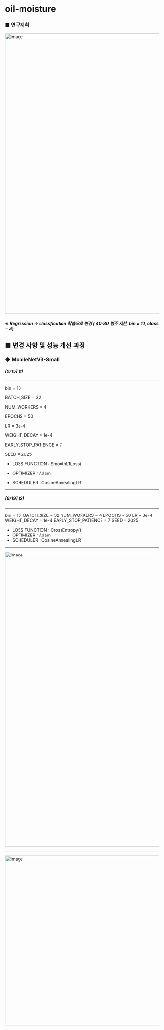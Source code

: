 # oil-moisture

### ■ 연구계획
<img width="1722" height="920" alt="image" src="https://github.com/user-attachments/assets/6151136d-afec-4642-a261-aff1c9d8071f" />






##### ※ Regression -> classfication 학습으로 변경 ( 40-80 범주 제한, bin = 10, class = 4)

## ■ 변경 사항 및 성능 개선 과정
### ◆ MobileNetV3-Small

##### [9/15] (1)

--------------------------------------------------------------------------

bin = 10 

BATCH_SIZE = 32

NUM_WORKERS = 4 

EPOCHS = 50

LR = 3e-4

WEIGHT_DECAY = 1e-4

EARLY_STOP_PATIENCE = 7

SEED = 2025


- LOSS FUNCTION : SmoothL1Loss()

- OPTIMIZER : Adam

- SCHEDULER : CosineAnnealingLR
--------------------------------------------------------------------------





##### [9/19] (2)

--------------------------------------------------------------------------
bin = 10 
BATCH_SIZE = 32
NUM_WORKERS = 4
EPOCHS = 50
LR = 3e-4
WEIGHT_DECAY = 1e-4
EARLY_STOP_PATIENCE = 7
SEED = 2025

- LOSS FUNCTION : CrossEntropy()
- OPTIMIZER : Adam
- SCHEDULER : CosineAnnealingLR

--------------------------------------------------------------------------



<img width="944" height="967" alt="image" src="https://github.com/user-attachments/assets/11227722-d0a2-45af-8e48-7fb44b2ca649" />



---------

<img width="886" height="556" alt="image" src="https://github.com/user-attachments/assets/7d408b75-fa05-4ed8-978b-2a6b765c301d" />

